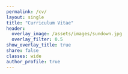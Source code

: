 ```yaml
---
permalink: /cv/
layout: single
title: "Curriculum Vitae"
header:
  overlay_image: /assets/images/sundown.jpg
  overlay_filter: 0.5
show_overlay_title: true
share: false
classes: wide
author_profile: true  
---
```


